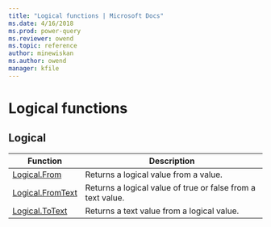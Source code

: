 ```yaml
---
title: "Logical functions | Microsoft Docs"
ms.date: 4/16/2018
ms.prod: power-query
ms.reviewer: owend
ms.topic: reference
author: minewiskan
ms.author: owend
manager: kfile
---
```

# Logical functions
 
  
## <a name="__toc360788924"></a>Logical  
  
|Function|Description|  
|------------|---------------|  
|[Logical.From](logical-from.md)|Returns a logical value from a value.|  
|[Logical.FromText](logical-fromtext.md)|Returns a logical value of true or false from a text value.|  
|[Logical.ToText](logical-totext.md)|Returns a text value from a logical value.|  
  
